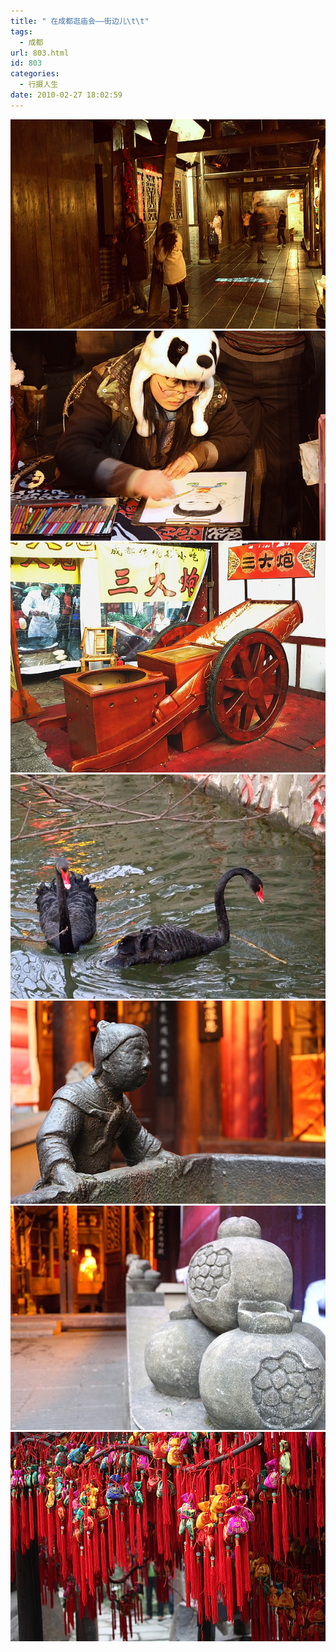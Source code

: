 ```yaml
---
title: " 在成都逛庙会——街边儿\t\t"
tags:
  - 成都
url: 803.html
id: 803
categories:
  - 行摄人生
date: 2010-02-27 18:02:59
---
```


![打烊](../../images//2010/02/e68993e7838a.jpg "打烊") ![画画的女生，我总觉得长得像一个同学](../../images//2010/02/e794bbe794bbe79a84e5a5b3e7949f.jpg "画画的女生，我总觉得长得像一个同学") ![三大炮](../../images//2010/02/e4b889e5a4a7e782ae.jpg "三大炮") ![黑天鹅](../../images//2010/02/e9bb91e5a4a9e9b985.jpg "黑天鹅") ![石人](../../images//2010/02/e79fb3e4baba.jpg "石人") ![石榴](../../images//2010/02/e79fb3e6a6b4.jpg "石榴") ![福囊](../../images//2010/02/e7a68fe59b8a.jpg "福囊")